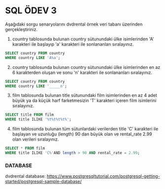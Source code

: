 # SQL ÖDEV 3

Aşağıdaki sorgu senaryolarını dvdrental örnek veri tabanı üzerinden gerçekleştiriniz.

1. country tablosunda bulunan country sütunundaki ülke isimlerinden 'A' karakteri ile başlayıp 'a' karakteri ile sonlananları sıralayınız.
````sql
SELECT country FROM country
WHERE country LIKE 'A%a';
````
2. country tablosunda bulunan country sütunundaki ülke isimlerinden en az 6 karakterden oluşan ve sonu 'n' karakteri ile sonlananları sıralayınız.
````sql
SELECT country FROM country
WHERE country LIKE '_____n';
````
3. film tablosunda bulunan title sütunundaki film isimlerinden en az 4 adet büyük ya da küçük harf farketmesizin 'T' karakteri içeren film isimlerini sıralayınız.
````sql
SELECT title FROM film
WHERE title ILIKE '%t%t%t%t%';
````
4. film tablosunda bulunan tüm sütunlardaki verilerden title 'C' karakteri ile başlayan ve uzunluğu (length) 90 dan büyük olan ve rental_rate 2.99 olan verileri sıralayınız.
````sql
SELECT * FROM film
WHERE title ILIKE 'C%'AND length > 90 AND rental_rate = 2.99;
````

### DATABASE
dvdrental database: https://www.postgresqltutorial.com/postgresql-getting-started/postgresql-sample-database/
